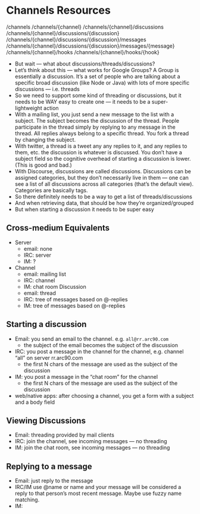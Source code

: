 # Channels Resources

/channels
/channels/{channel}
/channels/{channel}/discussions
/channels/{channel}/discussions/{discussion}
/channels/{channel}/discussions/{discussion}/messages
/channels/{channel}/discussions/{discussion}/messages/{message}
/channels/{channel}/hooks
/channels/{channel}/hooks/{hook}

* But wait — what about discussions/threads/discussions?
* Let’s think about this — what works for Google Groups? A Group is essentially a discussion. It’s a set of people who are talking about a specific broad discussion (like Node or Java) with lots of more specific discussions — i.e. threads
* So we need to support some kind of threading or discussions, but it needs to be WAY easy to create one — it needs to be a super-lightweight action
* With a mailing list, you just send a new message to the list with a subject. The subject becomes the discussion of the thread. People participate in the thread simply by replying to any message in the thread. All replies always belong to a specific thread. You fork a thread by changing the subject.
* With twitter, a thread is a tweet any any replies to it, and any replies to them, etc. the discussion is whatever is discussed. You don’t have a subject field so the cognitive overhead of starting a discussion is lower. (This is good and bad.)
* With Discourse, discussions are called discussions. Discussions can be assigned categories, but they don’t necessarily live in them — one can see a list of all discussions across all categories (that’s the default view). Categories are basically tags.
* So there definitely needs to be a way to get a list of threads/discussions
* And when retrieving data, that should be how they’re organized/grouped
* But when starting a discussion it needs to be super easy

## Cross-medium Equivalents

* Server
	* email: none
	* IRC: server
	* IM: ?
* Channel
	* email: mailing list
	* IRC: channel
	* IM: chat room
Discussion
	* email: thread
	* IRC: tree of messages based on @-replies
	* IM: tree of messages based on @-replies

## Starting a discussion

* Email: you send an email to the channel. e.g. `all@rr.arc90.com`
 	* the subject of the email becomes the subject of the discussion
* IRC: you post a message in the channel for the channel, e.g. channel “all” on server rr.arc90.com
 	* the first N chars of the message are used as the subject of the discussion
* IM: you post a message in the “chat room” for the channel
 	* the first N chars of the message are used as the subject of the discussion
* web/native apps: after choosing a channel, you get a form with a subject and a body field

## Viewing Discussions

* Email: threading provided by mail clients
* IRC: join the channel, see incoming messages — no threading
* IM: join the chat room, see incoming messages — no threading

## Replying to a message

* Email: just reply to the message
* IRC/IM use @name or name and your message will be considered a reply to that person’s most recent message. Maybe use fuzzy name matching.
* IM: 
